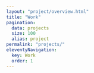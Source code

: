```yaml
---
layout: "project/overview.html"
title: "Work"
pagination:
  data: projects
  size: 100
  alias: project
permalink: "projects/"
eleventyNavigation:
  key: Work
  order: 1
---
```


<!-- @format -->
